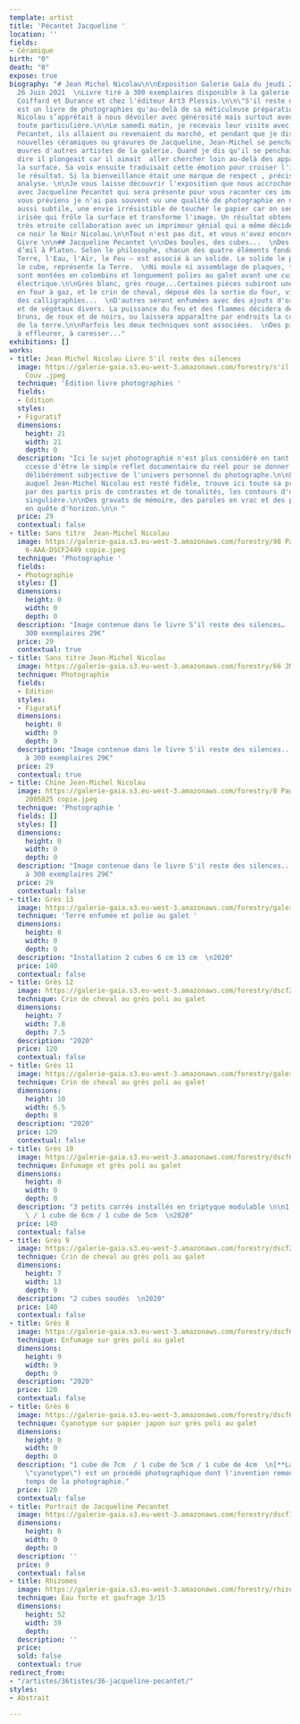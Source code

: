 ```yaml
---
template: artist
title: 'Pécantet Jacqueline '
location: ''
fields:
- Céramique
birth: "0"
death: "0"
expose: true
biography: "# Jean Michel Nicolau\n\nExposition Galerie Gaïa du jeudi 24 au samedi
  26 Juin 2021  \nLivre tiré à 300 exemplaires disponible à la galerie et Librairie
  Coiffard et Durance et chez l'éditeur Art3 Plessis.\n\n\"S'il reste des silences\"
  est un livre de photographies qu'au-delà de sa méticuleuse préparation, Jean-Michel
  Nicolau s’apprêtait à nous dévoiler avec générosité mais surtout avec une exigence
  toute particulière.\n\nLe samedi matin, je recevais leur visite avec Jacqueline
  Pecantet, ils allaient ou revenaient du marché, et pendant que je discutais des
  nouvelles céramiques ou gravures de Jacqueline, Jean-Michel se penchait sur les
  œuvres d'autres artistes de la galerie. Quand je dis qu'il se penchait, je devrais
  dire il plongeait car il aimait  aller chercher loin au-delà des apparences et de
  la surface. Sa voix ensuite traduisait cette émotion pour croiser l'intention et
  le résultat. Si la bienveillance était une marque de respect , précis était son
  analyse. \n\nJe vous laisse découvrir l'exposition que nous accrochons en sa mémoire
  avec Jacqueline Pecantet qui sera présente pour vous raconter ces images.\n\nJe
  vous préviens je n'ai pas souvent vu une qualité de photographie en noir et blanc
  aussi subtile, une envie irrésistible de toucher le papier car on sent une matière
  irisée qui frôle la surface et transforme l'image. Un résultat obtenu grâce à une
  très etroite collaboration avec un imprimeur génial qui a même décidé de nommer
  ce noir le Noir Nicolau.\n\nTout n'est pas dit, et vous n'avez encore rien vu !\n\nElisabeth
  Givre \n\n## Jacqueline Pecantet \n\nDes boules, des cubes...  \nDes cubes, clins
  d’œil à Platon. Selon le philosophe, chacun des quatre éléments fondamentaux – la
  Terre, l'Eau, l'Air, le Feu – est associé à un solide. Le solide le plus stable,
  le cube, représente la Terre.  \nNi moule ni assemblage de plaques, toutes les pièces
  sont montées en colombins et longuement polies au galet avant une cuisson en four
  électrique.\n\nGrès blanc, grès rouge...Certaines pièces subiront une deuxième cuisson
  en four à gaz, et le crin de cheval, déposé dès la sortie du four, viendra dessiner
  des calligraphies...  \nD'autres seront enfumées avec des ajouts d'oxydes, de matières
  et de végétaux divers. La puissance du feu et des flammes décidera des nuances de
  bruns, de roux et de noirs, ou laissera apparaître par endroits la couleur d'origine
  de la terre.\n\nParfois les deux techniques sont associées.  \nDes pièces à toucher,
  à effleurer, à caresser..."
exhibitions: []
works:
- title: Jean Michel Nicolau Livre S'il reste des silences
  image: https://galerie-gaia.s3.eu-west-3.amazonaws.com/forestry/s'il reste des silences
    Couv .jpeg
  technique: 'Edition livre photographies '
  fields:
  - Edition
  styles:
  - Figuratif
  dimensions:
    height: 21
    width: 21
    depth: 0
  description: "Ici le sujet photographié n'est plus considéré en tant que tel. L'image
    ccesse d'être le simple reflet documentaire du réel pour se donner comme une transcription
    délibérément subjective de l'univers personnel du photographe.\n\nLe Noir et Blanc,
    auquel Jean-Michel Nicolau est resté fidèle, trouve ici toute sa profondeur, vréant,
    par des partis pris de contrastes et de tonalités, les contours d'une expression
    singulière.\n\nDes gravats de mémoire, des paroles en vrac et des points cardinaux
    en quête d'horizon.\n\n "
  price: 29
  contextual: false
- title: Sans titre  Jean-Michel Nicolau
  image: https://galerie-gaia.s3.eu-west-3.amazonaws.com/forestry/98 Page 50 Left
    6-AAA-DSCF2449 copie.jpeg
  technique: 'Photographie '
  fields:
  - Photographie
  styles: []
  dimensions:
    height: 0
    width: 0
    depth: 0
  description: "Image contenue dans le livre S’il reste des silences…  \nTirage à
    300 exemplaires 29€"
  price: 29
  contextual: true
- title: Sans titre Jean-Michel Nicolau
  image: https://galerie-gaia.s3.eu-west-3.amazonaws.com/forestry/66 JM Nicolau copie.jpg
  technique: Photographie
  fields:
  - Edition
  styles:
  - Figuratif
  dimensions:
    height: 0
    width: 0
    depth: 0
  description: "Image contenue dans le livre S'il reste des silences...  \nTirage
    à 300 exemplaires 29€"
  price: 29
  contextual: true
- title: Chine Jean-Michel Nicolau
  image: https://galerie-gaia.s3.eu-west-3.amazonaws.com/forestry/8 Page 5 Left 1-AAA-CHINE
    2005025 copie.jpeg
  technique: 'Photographie '
  fields: []
  styles: []
  dimensions:
    height: 0
    width: 0
    depth: 0
  description: "Image contenue dans le livre S'il reste des silences...  \nTirage
    à 300 exemplaires 29€"
  price: 29
  contextual: false
- title: Grès 13
  image: https://galerie-gaia.s3.eu-west-3.amazonaws.com/forestry/galerie-gaia-ceramique-pecantet-2-1.JPG
  technique: 'Terre enfumée et polie au galet '
  dimensions:
    height: 0
    width: 0
    depth: 0
  description: "Installation 2 cubes 6 cm 13 cm  \n2020"
  price: 140
  contextual: false
- title: Grès 12
  image: https://galerie-gaia.s3.eu-west-3.amazonaws.com/forestry/dscf2127-j-pecantet.JPG
  technique: Crin de cheval au grès poli au galet
  dimensions:
    height: 7
    width: 7.8
    depth: 7.5
  description: "2020"
  price: 120
  contextual: false
- title: Grès 11
  image: https://galerie-gaia.s3.eu-west-3.amazonaws.com/forestry/galerie-gaia-jacqueline-pecantet-gres-11.JPG
  technique: Crin de cheval au grès poli au galet
  dimensions:
    height: 10
    width: 6.5
    depth: 8
  description: "2020"
  price: 120
  contextual: false
- title: Grès 10
  image: https://galerie-gaia.s3.eu-west-3.amazonaws.com/forestry/dscf6070-j-pecantet.JPG
  technique: Enfumage et grès poli au galet
  dimensions:
    height: 0
    width: 0
    depth: 0
  description: "3 petits carrés installés en triptyque modulable \n\n1 cube de 7cm
    \ / 1 cube de 6cm / 1 cube de 5cm  \n2020"
  price: 140
  contextual: false
- title: Grès 9
  image: https://galerie-gaia.s3.eu-west-3.amazonaws.com/forestry/dscf2120-j-pecantet.JPG
  technique: Crin de cheval au grès poli au galet
  dimensions:
    height: 7
    width: 13
    depth: 9
  description: "2 cubes soudés  \n2020"
  price: 140
  contextual: false
- title: Grès 8
  image: https://galerie-gaia.s3.eu-west-3.amazonaws.com/forestry/dscf6073-j-pecantet.JPG
  technique: Enfumage sur grès poli au galet
  dimensions:
    height: 9
    width: 9
    depth: 9
  description: "2020"
  price: 120
  contextual: false
- title: Grès 6
  image: https://galerie-gaia.s3.eu-west-3.amazonaws.com/forestry/dscf6079-j-pecantet.JPG
  technique: Cyanotype sur papier japon sur grès poli au galet
  dimensions:
    height: 0
    width: 0
    depth: 0
  description: "1 cube de 7cm  / 1 cube de 5cm / 1 cube de 4cm  \n[**La cyanotypie**](https://fr.wikipedia.org/wiki/Cyanotype
    \"cyanotype\") est un procédé photographique dont l'invention remonte aux premiers
    temps de la photographie."
  price: 120
  contextual: false
- title: Portrait de Jacqueline Pecantet
  image: https://galerie-gaia.s3.eu-west-3.amazonaws.com/forestry/dscf1615-j-pecantet.JPG
  dimensions:
    height: 0
    width: 0
    depth: 0
  description: ''
  price: 0
  contextual: false
- title: Rhizomes
  image: https://galerie-gaia.s3.eu-west-3.amazonaws.com/forestry/rhizomes.jpg
  technique: Eau forte et gaufrage 3/15
  dimensions:
    height: 52
    width: 39
    depth: 
  description: ''
  price: 
  sold: false
  contextual: true
redirect_from:
- "/artistes/36tistes/36-jacqueline-pecantet/"
styles:
- Abstrait

---
```

